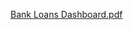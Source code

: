 [Bank Loans Dashboard.pdf](https://github.com/user-attachments/files/18649684/Bank.Loans.Dashboard.pdf)
